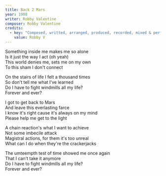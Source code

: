 ```yaml
---
title: Back 2 Mars
year: 1998
writer: Robby Valentine
composer: Robby Valentine
credits:
  - key: "Composed, writted, arranged, produced, recorded, mixed & performed"
    value: Robby V
---
```


<p>Something inside me makes me so alone<br />
Is it just the way I act (oh yeah)<br />
This world denies me, sets me on my own<br />
To this sham I don't connect</p>

<p>On the stairs of life I felt a thousand times<br />
So don't tell me what I've learned<br />
Do I have to fight windmills all my life?<br />
Forever and ever?</p>

<p>I got to get back to Mars<br />
And leave this everlasting farce<br />
I know it's right cause it's always on my mind<br />
Please help me get to the light</p>

<p>A chain reaction's what I want to achieve<br />
Not some imbecile attack<br />
Magistral actions, for them it's too unreal<br />
What can I do when they're the crackerjacks</p>

<p>The umteempth test of time showed me once again<br />
That I can't take it anymore<br />
Do I have to fight windmills all my life?<br />
Forever and ever?</p>